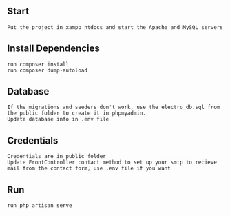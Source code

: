 ## Start
    Put the project in xampp htdocs and start the Apache and MySQL servers
## Install Dependencies
    run composer install
    run composer dump-autoload
## Database
    If the migrations and seeders don't work, use the electro_db.sql from the public folder to create it in phpmyadmin.
    Update database info in .env file
## Credentials
    Credentials are in public folder
    Update FrontController contact method to set up your smtp to recieve mail from the contact form, use .env file if you want
## Run
    run php artisan serve
